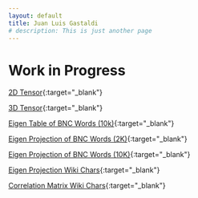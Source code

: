 ```yaml
---
layout: default
title: Juan Luis Gastaldi
# description: This is just another page
---
```


# Work in Progress

[2D Tensor](./assets/graphs/pmi.html){:target="_blank"}

[3D Tensor](./assets/graphs/3D.html){:target="_blank"}

[Eigen Table of BNC Words (10k)](./assets/graphs/bnc_w_10k_table.html){:target="_blank"}

[Eigen Projection of BNC Words (2K)](./assets/graphs/bnc_w_2k_proj.html){:target="_blank"}

[Eigen Projection of BNC Words (10K)](./assets/graphs/bnc_w_10k_proj.html){:target="_blank"}

[Eigen Projection Wiki Chars](./assets/graphs/example_svd_3D.html){:target="_blank"}

[Correlation Matrix Wiki Chars](./assets/graphs/example_MMt.html){:target="_blank"}